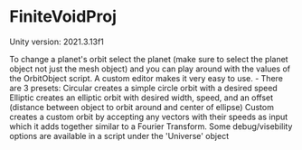 # FiniteVoidProj
 Unity version: 2021.3.13f1

 To change a planet's orbit select the planet (make sure to select the planet object not just the mesh object) and you can play around with the values of the OrbitObject script. A custom editor makes it very easy to use.
     -  There are 3 presets: 
            Circular creates a simple circle orbit with a desired speed
            Elliptic creates an elliptic orbit with desired width, speed, and an offset (distance between object to orbit around and center of ellipse)
            Custom creates a custom orbit by accepting any vectors with their speeds as input which it adds together similar to a Fourier Transform.
 Some debug/visebility options are available in a script under the 'Universe' object
